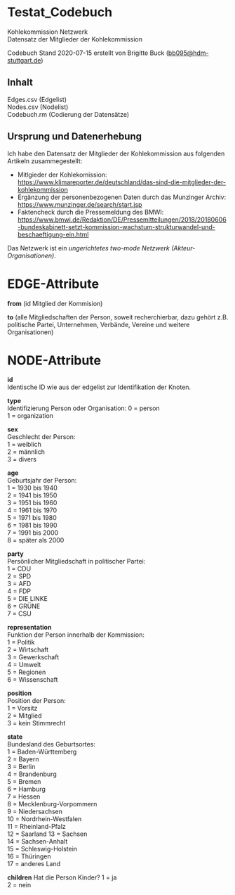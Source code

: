 # Testat_Codebuch 
Kohlekommission Netzwerk    
Datensatz der Mitglieder der Kohlekommission   

Codebuch Stand 2020-07-15 erstellt von Brigitte Buck (bb095@hdm-stuttgart.de) 

## Inhalt 

Edges.csv (Edgelist)  
Nodes.csv (Nodelist)  
Codebuch.rm (Codierung der Datensätze)  

## Ursprung und Datenerhebung 
Ich habe den Datensatz der Mitglieder der Kohlekommission aus folgenden Artikeln zusammegestellt: 

- Mitlgieder der Kohlekomission: https://www.klimareporter.de/deutschland/das-sind-die-mitglieder-der-kohlekommission
- Ergänzung der personenbezogenen Daten durch das Munzinger Archiv: https://www.munzinger.de/search/start.jsp
- Faktencheck durch die Pressemeldung des BMWI: https://www.bmwi.de/Redaktion/DE/Pressemitteilungen/2018/20180606-bundeskabinett-setzt-kommission-wachstum-strukturwandel-und-beschaeftigung-ein.html

Das Netzwerk ist ein *ungerichtetes two-mode Netzwerk (Akteur-Organisationen)*.   

# EDGE-Attribute  

**from** (id Mitglied der Kommision) 

**to** (alle Mitgliedschaften der Person, soweit recherchierbar, dazu gehört z.B. politische Partei, Unternehmen, Verbände, Vereine und weitere Organisationen)  

# NODE-Attribute  

**id**  
Identische ID wie aus der edgelist zur Identifikation der Knoten.   

**type**  
Identifizierung Person oder Organisation: 
0 = person   
1 = organization  

**sex**   
Geschlecht der Person:   
1 = weiblich  
2 = männlich  
3 = divers  

**age**         
Geburtsjahr der Person:             
1 = 1930 bis 1940     
2 = 1941 bis 1950       
3 = 1951 bis 1960     
4 = 1961 bis 1970     
5 = 1971 bis 1980         
6 = 1981 bis 1990       
7 = 1991 bis 2000     
8 = später als 2000     

**party**       
Persönlicher Mitgliedschaft in politischer Partei:       
1 = CDU   
2 = SPD   
3 = AFD   
4 = FDP   
5 = DIE LINKE     
6 = GRÜNE   
7 = CSU   

**representation**    
Funktion der Person innerhalb der Kommission:   
1 = Politik   
2 = Wirtschaft    
3 = Gewerkschaft   
4 = Umwelt    
5 = Regionen  
6 = Wissenschaft  

**position**     
Position der Person:    
1 = Vorsitz   
2 = Mitglied   
3 = kein Stimmrecht   

**state**   
Bundesland des Geburtsortes:    
1 = Baden-Württemberg    
2 = Bayern   
3 = Berlin   
4 = Brandenburg     
5 = Bremen   
6 = Hamburg   
7 = Hessen  
8 = Mecklenburg-Vorpommern  
9 = Niedersachsen  
10 = Nordrhein-Westfalen  
11 = Rheinland-Pfalz  
12 = Saarland 
13 = Sachsen    
14 = Sachsen-Anhalt  
15 = Schleswig-Holstein   
16 = Thüringen   
17 = anderes Land

**children**
Hat die Person Kinder?
1 = ja  
2 = nein  

##  
